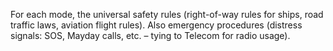 For each mode, the universal safety rules (right-of-way rules for ships, road traffic laws, aviation flight rules). Also emergency procedures (distress signals: SOS, Mayday calls, etc. – tying to Telecom for radio usage).